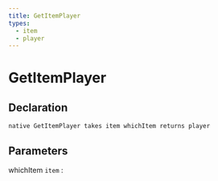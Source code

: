```yaml
---
title: GetItemPlayer
types:
  - item
  - player
---
```


# GetItemPlayer

## Declaration

```jass
native GetItemPlayer takes item whichItem returns player
```

## Parameters
whichItem `item`
: 
